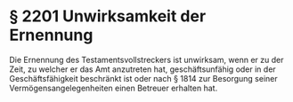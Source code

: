 # § 2201 Unwirksamkeit der Ernennung
Die Ernennung des Testamentsvollstreckers ist unwirksam, wenn er zu der Zeit, zu welcher er das Amt anzutreten hat, geschäftsunfähig oder in der Geschäftsfähigkeit beschränkt ist oder nach § 1814 zur Besorgung seiner Vermögensangelegenheiten einen Betreuer erhalten hat.